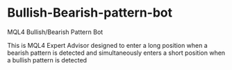 # Bullish-Bearish-pattern-bot
MQL4 Bullish/Bearish Pattern Bot

This is MQL4 Expert Advisor designed to enter a long position when a bearish pattern is detected and simultaneously enters a short position when a bullish pattern is detected
